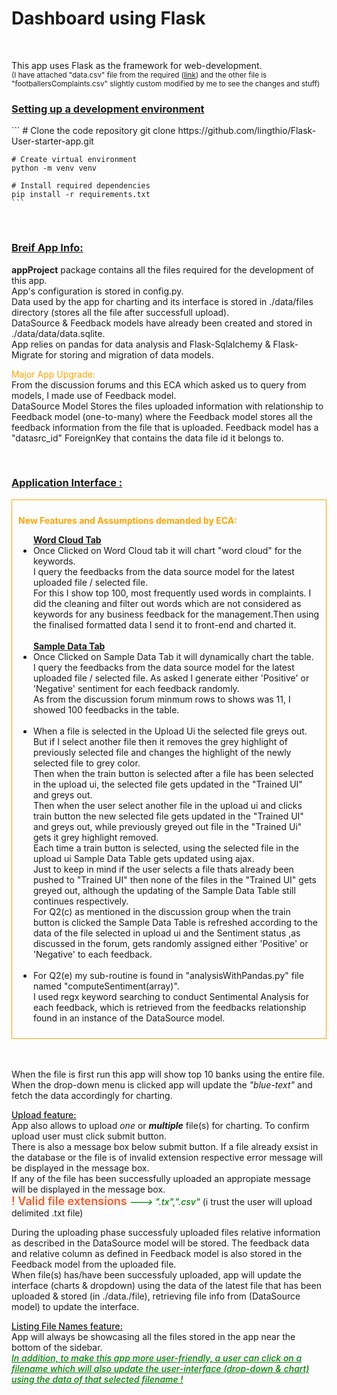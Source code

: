 <h1> Dashboard using Flask</h1>
<br>
<p>
    This app uses Flask as the framework for web-development.
    <br>    
    <small>
        (I have attached "data.csv" file from the required (<a href="https://raw.githubusercontent.com/mengchoontan/school-239/master/complaints-2020-02-08_03_28.csv">link</a>) and the other file is "footballersComplaints.csv" slightly custom modified by me to see the changes and stuff)
    </small>

</p>
<div>
    <h3 style='font-weight:650;text-decoration:underline;'>Setting up a development environment</h3>
    ```
    # Clone the code repository
    git clone https://github.com/lingthio/Flask-User-starter-app.git

    # Create virtual environment
    python -m venv venv

    # Install required dependencies
    pip install -r requirements.txt
    ```
</div>
<br>
<div>
    <h3 style='font-weight:650;text-decoration:underline;'>Breif App Info:</h3>
    <p>    
        <strong>appProject</strong> package contains all the files required for the development of this app.
        <br>
        App's configuration is stored in config.py.
        <br>
        Data used by the app for charting and its interface is stored in ./data/files directory (stores all the file after successfull upload).
        <br>
        DataSource & Feedback models have already been created and stored in ./data/data/data.sqlite.    
        <br>    
        App relies on pandas for data analysis and Flask-Sqlalchemy & Flask-Migrate for storing and migration of data models.
        <p><span style='color:orange;'>Major App Upgrade:</span><br> From the discussion forums and this ECA which asked us to query from models, I made use of Feedback model.<br>DataSource Model Stores the files uploaded information with relationship to Feedback model (one-to-many) where the Feedback model stores all the feedback information from  the file that is uploaded. Feedback model has a "datasrc_id" ForeignKey that contains the data file id it belongs to.</p>           
    </p>
</div>
<br>
<div>
    <h3 style='font-weight:650;text-decoration:underline;'>Application Interface :</h3>      
    <div style='border:1px solid orange;padding:2%;'>         
        <p style='color:orange;font-weight:bolder;'>
            New Features and Assumptions demanded by ECA:                                    
        </p>
        <ul>
            <span style="font-weight:bolder;text-decoration:underline;">Word Cloud Tab</span>
            <li>
                Once Clicked on Word Cloud tab it will chart "word cloud" for the keywords.<br>
                I query the feedbacks from the data source model for the latest uploaded file / selected file.<br>
                For this I show top 100, most frequently used words in complaints. I did the cleaning and filter out words which are not considered as keywords for any business feedback for the management.Then using the finalised formatted data I send it to front-end and charted it.
                <br>
                <br>
            </li>            
            <span style="font-weight:bolder;text-decoration:underline;">Sample Data Tab</span>
            <li>
                Once Clicked on Sample Data Tab it will dynamically chart the table.<br>
                I query the feedbacks from the data source model for the latest uploaded file / selected file. As asked I generate either 'Positive' or 'Negative' sentiment for each feedback randomly.<br>
                As from the discussion forum minmum rows to shows was 11, I showed 100 feedbacks in the table.
                <br>
                <br>
            </li>            
            <li>
                When a file is selected in the Upload Ui the selected file greys out. But if I select another file then it removes the grey highlight of previously selected file and changes the highlight of the newly selected file to grey color.<br>
                Then when the train button is selected after a file has been selected in the upload ui, the selected file gets updated in the "Trained UI" and greys out.<br>
                Then when the user select another file in the upload ui and clicks train button the new selected file gets updated in the "Trained UI" and greys out, while previously greyed out file in the "Trained Ui" gets it grey highlight removed.<br>
                Each time a train button is selected, using the selected file in the upload ui Sample Data Table gets updated using ajax.<br>
                Just to keep in mind if the user selects a file thats already been pushed to "Trained UI" then none of the files in the "Trained UI" gets greyed out, although the updating of the Sample Data Table still continues respectively.<br>                
                For Q2(c) as mentioned in the discussion group when the train button is clicked the Sample Data Table is refreshed according to the data of the file selected in upload ui
                and the Sentiment status ,as discussed in the forum, gets randomly assigned either 'Positive' or 'Negative' to each feedback.
                <br>
                <br>
            </li>
            <li>
                For Q2(e) my sub-routine is found in "analysisWithPandas.py" file named "computeSentiment(array)".<br> I used regx keyword searching to conduct Sentimental Analysis for each feedback, which is retrieved from the feedbacks relationship found in an instance of the DataSource model.
            </li>
        </ul>
    </div>    
    <br>
    <br>
    <p>
        When the file is first run this app will show top 10 banks using the entire file.
        <br>        
        When the drop-down menu is clicked app will update the <i>"blue-text"</i> and fetch the data accordingly for charting.    
    </p>
    <p>
        <span style='text-decoration:underline;font-weight:500;'>Upload feature:</span>
        <br>        
        App also allows to upload <i>one</i> or <strong><i>multiple</i></strong> file(s) for charting. To confirm upload user must click submit button.<br>
        There is also a message box below submit button. If a file already exsist in the database or
        the file is of invalid extension respective error message will be displayed in the message box.<br>
        If any of the file has been successfully uploaded an appropiate message will be displayed in the message box.
        <br>
        <span style='font-weight:600;color:#ff5722 ;font-size:18px;'>! Valid file extensions</span> <span style='color:green;font-weight:550;font-style:italic;'> ---> ".tx",".csv"</span> (i trust the user will upload delimited .txt file)        
    </p>    
    <p>
        During the uploading phase successfuly uploaded files relative information as described in 
        the DataSource model will be stored. The feedback data and relative column as defined in Feedback model is also stored in the Feedback model from the uploaded file.<br>
        When file(s) has/have been successfuly uploaded, app will update the interface (charts & dropdown) using the data of the latest file that has been uploaded & stored (in ./data./file), retrieving file info from (DataSource model) to update the interface.
    </p>
    <p>
        <span style='text-decoration:underline;font-weight:500;'>Listing File Names feature:</span><br>
        App will always be showcasing all the files stored in the app near the bottom of the sidebar.<br>
        <span style='color : green;font-style:italic;text-decoration:underline;font-weight:480;'>
            In addition, to make this app more user-friendly, a user can click on a filename which will also update the user-interface (drop-down & chart) using the data of that selected filename !
        </span>
    </p>
</div>
